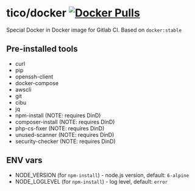 # tico/docker [![Docker Pulls](https://img.shields.io/docker/pulls/tico/docker.svg?style=for-the-badge)](https://hub.docker.com/r/tico/docker/)

Special Docker in Docker image for Gitlab CI. Based on `docker:stable`

## Pre-installed tools

* curl
* pip
* openssh-client
* docker-compose
* awscli
* git
* cibu
* jq
* npm-install (NOTE: requires DinD)
* composer-install (NOTE: requires DinD)
* php-cs-fixer (NOTE: requires DinD)
* unused-scanner (NOTE: requires DinD)
* security-checker (NOTE: requires DinD)

## ENV vars

* NODE_VERSION (for `npm-install`) - node.js version, default: `6-alpine`
* NODE_LOGLEVEL (for `npm-install`) - log level, default: `error`
